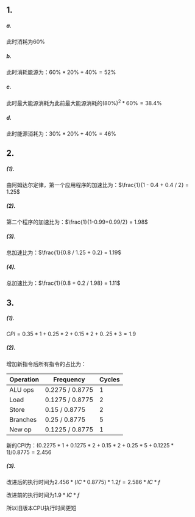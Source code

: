 ## 1.

##### a.

此时消耗为$60\%$

##### b.

此时消耗能源为：$60\% * 20\% + 40\% = 52\%$

##### c.

此时最大能源消耗为此前最大能源消耗的$(80\%)^2 * 60\% = 38.4\%$

##### d.

此时能源消耗为：$30\% * 20\% + 40\% = 46\%$

## 2.

##### (1).

由阿姆达尔定律，第一个应用程序的加速比为：$\frac{1}{1 - 0.4 + 0.4 / 2} = 1.25$

##### (2).

第二个程序的加速比为：$\frac{1}{1-0.99+0.99/2} = 1.98$

##### (3).

总加速比为：$\frac{1}{0.8 / 1.25 + 0.2} = 1.19$

##### (4).

总加速比为：$\frac{1}{0.8 + 0.2 / 1.98} = 1.11$

## 3.

##### (1).

$CPI = 0.35 * 1 + 0.25*2+0.15*2+0..25*3 = 1.9$

##### (2).

增加新指令后所有指令的占比为：

| Operation | Frequency       | Cycles |
| --------- | --------------- | ------ |
| ALU ops   | 0.2275 / 0.8775 | 1      |
| Load      | 0.1275 / 0.8775 | 2      |
| Store     | 0.15 / 0.8775   | 2      |
| Branches  | 0.25 / 0.8775   | 5      |
| New op    | 0.1225 / 0.8775 | 1      |

新的CPI为：$(0.2275 * 1 + 0.1275 * 2 + 0.15*2+0.25*5 + 0.1225*1) / 0.8775 = 2.456$

##### (3).

改进后的执行时间为$2.456 * (IC * 0.8775) * 1.2f = 2.586 *IC *f$

改进前的执行时间为$1.9 * IC * f$

所以旧版本CPU执行时间更短
